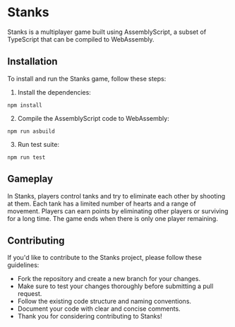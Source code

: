 # Stanks

Stanks is a multiplayer game built using AssemblyScript, a subset of TypeScript that can be compiled to WebAssembly.

## Installation

To install and run the Stanks game, follow these steps:

1. Install the dependencies:

```
npm install
```

2. Compile the AssemblyScript code to WebAssembly:

```
npm run asbuild
```

3. Run test suite:

```
npm run test
```

## Gameplay

In Stanks, players control tanks and try to eliminate each other by shooting at them. Each tank has a limited number of hearts and a range of movement. Players can earn points by eliminating other players or surviving for a long time. The game ends when there is only one player remaining.

## Contributing

If you'd like to contribute to the Stanks project, please follow these guidelines:

- Fork the repository and create a new branch for your changes.
- Make sure to test your changes thoroughly before submitting a pull request.
- Follow the existing code structure and naming conventions.
- Document your code with clear and concise comments.
- Thank you for considering contributing to Stanks!
